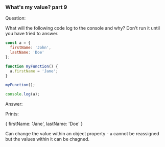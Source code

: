 
### What's my value? part 9

Question:

What will the following code log to the console and why? Don't run it until you have tried to answer.

```javascript
const a = {
  firstName: 'John',
  lastName: 'Doe'
};

function myFunction() {
  a.firstName = 'Jane';
}

myFunction();

console.log(a);
```

Answer:

Prints:

{
  firstName: 'Jane',
  lastName: 'Doe'
}

Can change the value within an object property - `a` cannot be reassigned but the values within it can be chagned. 